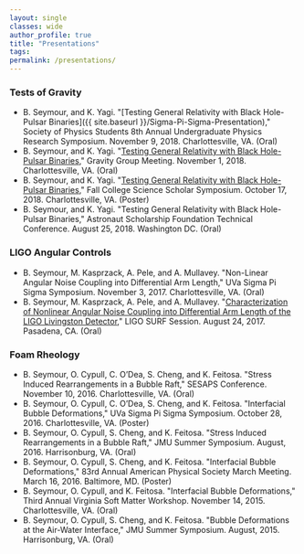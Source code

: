 ```yaml
---
layout: single
classes: wide
author_profile: true
title: "Presentations"
tags:
permalink: /presentations/
---
```

### Tests of Gravity

*  B. Seymour, and K. Yagi. "[Testing General Relativity with Black Hole-Pulsar Binaries]({{ site.baseurl }}/Sigma-Pi-Sigma-Presentation)," Society of Physics Students 8th Annual Undergraduate Physics Research Symposium. November 9, 2018. Charlottesville, VA. (Oral)
*  B. Seymour, and K. Yagi. "[Testing General Relativity with Black Hole-Pulsar Binaries]({{site.baseurl}}/Gravity-Group-Meeting)," Gravity Group Meeting. November 1, 2018. Charlottesville, VA. (Oral)
*  B. Seymour, and K. Yagi. "[Testing General Relativity with Black Hole-Pulsar Binaries]({{site.baseurl}}/CSS-Poster)," Fall College Science Scholar Symposium. October 17, 2018. Charlottesville, VA. (Poster)
*  B. Seymour, and K. Yagi. "Testing General Relativity with Black Hole-Pulsar Binaries," Astronaut Scholarship Foundation Technical Conference. August 25, 2018. Washington DC. (Oral)

### LIGO Angular Controls  
* B. Seymour, M. Kasprzack, A. Pele, and A. Mullavey. "Non-Linear Angular Noise Coupling into Differential Arm Length," UVa Sigma Pi Sigma Symposium. November 3, 2017. Charlottesville, VA. (Oral)
*  B. Seymour, M. Kasprzack, A. Pele, and A. Mullavey. "[Characterization of Nonlinear Angular Noise Coupling into Differential Arm Length of the LIGO Livingston Detector]({{site.baseurl}}/LIGO-Final-Presentation)," LIGO SURF Session. August 24, 2017. Pasadena, CA. (Oral)

### Foam Rheology
*  B. Seymour, O. Cypull, C. O’Dea, S. Cheng, and K. Feitosa. "Stress Induced Rearrangements in a Bubble Raft," SESAPS Conference. November 10, 2016. Charlottesville, VA. (Oral)
*  B. Seymour, O. Cypull, C. O’Dea, S. Cheng, and K. Feitosa. "Interfacial Bubble Deformations," UVa Sigma Pi Sigma Symposium. October 28, 2016. Charlottesville, VA. (Poster)
*  B. Seymour, O. Cypull, S. Cheng, and K. Feitosa. "Stress Induced Rearrangements in a Bubble Raft," JMU Summer Symposium. August, 2016. Harrisonburg, VA. (Oral)
*  B. Seymour, O. Cypull, S. Cheng, and K. Feitosa. "Interfacial Bubble Deformations," 83rd Annual American Physical Society March Meeting. March 16, 2016. Baltimore, MD. (Poster)
*  B. Seymour, O. Cypull, and K. Feitosa. "Interfacial Bubble Deformations," Third Annual Virginia Soft Matter Workshop. November 14, 2015. Charlottesville, VA. (Oral)
*  B. Seymour, O. Cypull, S. Cheng, and K. Feitosa. "Bubble Deformations at the Air-Water Interface," JMU Summer Symposium. August, 2015. Harrisonburg, VA. (Oral)
